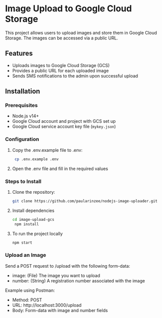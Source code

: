 # Image Upload to Google Cloud Storage

This project allows users to upload images and store them in Google Cloud Storage. The images can be accessed via a public URL.

## Features

- Uploads images to Google Cloud Storage (GCS)
- Provides a public URL for each uploaded image
- Sends SMS notifications to the admin upon successful upload

## Installation

### Prerequisites
- Node.js v14+ 
- Google Cloud account and project with GCS set up
- Google Cloud service account key file (`mykey.json`)

### Configuration
1. Copy the .env.example file to .env:
   ```bash
    cp .env.example .env
   ```
2. Open the .env file and fill in the required values

### Steps to Install
1. Clone the repository:
   ```bash
   git clone https://github.com/paularinzee/nodejs-image-uploader.git

   ```

2. Install dependencies
   ```bash
   cd image-upload-gcs
    npm install
   ```
3. To run the project locally
   ```bash
   npm start

   ```

### Upload an Image
Send a POST request to /upload with the following form-data:
- image: (File) The image you want to upload
- number: (String) A registration number associated with the image

Example using Postman:
- Method: POST
- URL: http://localhost:3000/upload
- Body: Form-data with image and number fields
